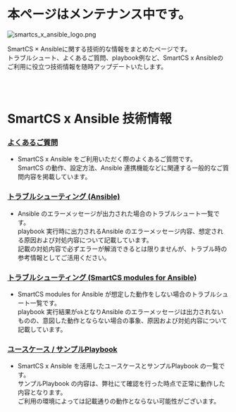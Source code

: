 # 本ページはメンテナンス中です。


![smartcs_x_ansible_logo.png](https://github.com/ssol-smartcs/ansible-handson/blob/master/smartcs_x_ansible_logo.png)

SmartCS × Ansibleに関する技術的な情報をまとめたページです。  
トラブルシュート、よくあるご質問、playbook例など、SmartCS x Ansibleのご利用に役立つ技術情報を随時アップデートいたします。  

<br>
<br>

# SmartCS x Ansible 技術情報

### [よくあるご質問](./faq.md)

- SmartCS x Ansible をご利用いただく際のよくあるご質問です。  
SmartCS の動作、設定方法、Ansible 連携機能などに関連する一般的なご質問内容を掲載しています。  

### [トラブルシューティング (Ansible)](./troubleshooting.md)

- Ansible のエラーメッセージが出力された場合のトラブルシュート一覧です。  
playbook 実行時に出力されるAnsible のエラーメッセージ内容、想定される原因および対処内容について記載しています。  
記載の対処内容で必ずエラーが解消できるとは限りませんが、トラブル時の参考情報としてご活用ください。  

### [トラブルシューティング (SmartCS modules for Ansible)](./smartcsmoduletips.md)

- SmartCS modules for Ansible が想定した動作をしない場合のトラブルシュート一覧です。  
playbook 実行結果が`ok`となりAnsible のエラーメッセージは出力されないものの、意図した動作とならない場合の事象、原因および対処内容について記載しています。  

### [ユースケース / サンプルPlaybook](./usecase.md)

- SmartCS x Ansible を活用したユースケースとサンプルPlaybook の一覧です。  
サンプルPlaybook の内容は、弊社にて確認を行った時点で正常に動作した内容となります。  
ご利用の環境によっては記載通りの動作とならない可能性がございます。  
